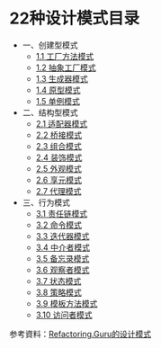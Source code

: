 
# 22种设计模式目录
   * 一、创建型模式  
      * [1.1 工厂方法模式](1.1_工厂方法模式.md)
      * [1.2 抽象工厂模式]()
      * [1.3 生成器模式]()
      * [1.4 原型模式]()
      * [1.5 单例模式]()
   * 二、结构型模式  
      * [2.1 适配器模式]()
      * [2.2 桥接模式]()
      * [2.3 组合模式]()
      * [2.4 装饰模式]()
      * [2.5 外观模式]()
      * [2.6 享元模式]()
      * [2.7 代理模式]()
   * 三、行为模式  
      * [3.1 责任链模式]()
      * [3.2 命令模式]()
      * [3.3 迭代器模式]()
      * [3.4 中介者模式]()
      * [3.5 备忘录模式]()
      * [3.6 观察者模式]()
      * [3.7 状态模式]()
      * [3.8 策略模式]()
      * [3.9 模板方法模式]()
      * [3.10 访问者模式]()

参考資料：[Refactoring.Guru的设计模式](https://refactoringguru.cn/)
